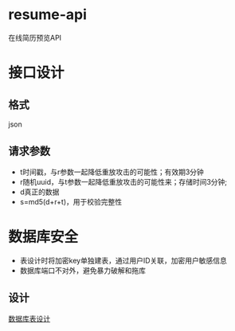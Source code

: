 # resume-api
在线简历预览API

#  接口设计
## 格式
json
## 请求参数
- t时间戳，与r参数一起降低重放攻击的可能性；有效期3分钟
- r随机uuid，与t参数一起降低重放攻击的可能性来；存储时间3分钟;
- d真正的数据
- s=md5(d+r+t)，用于校验完整性

# 数据库安全
- 表设计时将加密key单独建表，通过用户ID关联，加密用户敏感信息
- 数据库端口不对外，避免暴力破解和拖库

## 设计
[数据库表设计](./docs/tables.sql)
